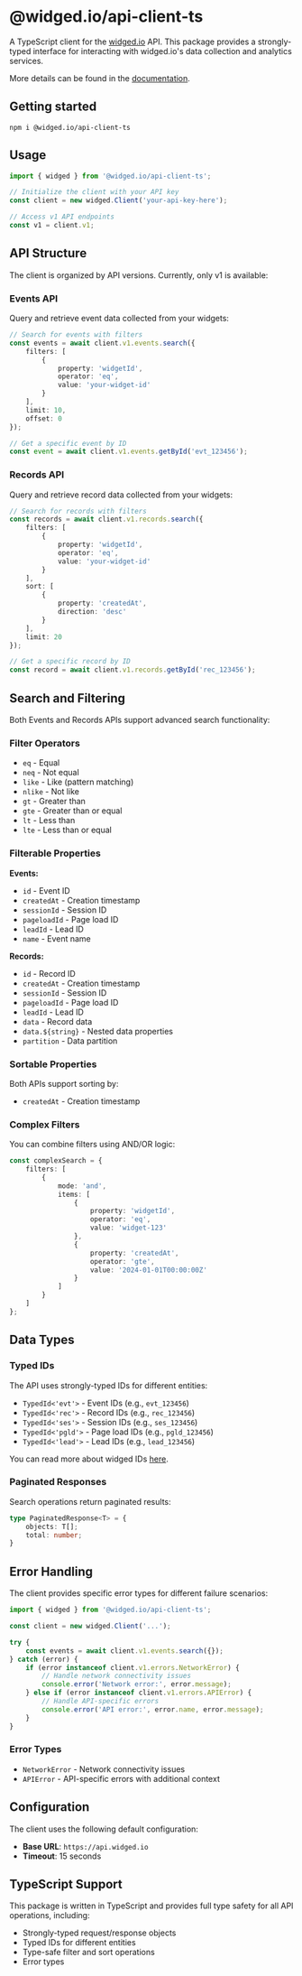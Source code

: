 # @widged.io/api-client-ts

A TypeScript client for the [widged.io](https://widged.io/) API. This package provides a strongly-typed interface for interacting with widged.io's data collection and analytics services.

More details can be found in the [documentation](https://docs.widged.io/api).

## Getting started

```console
npm i @widged.io/api-client-ts
```

## Usage

```typescript
import { widged } from '@widged.io/api-client-ts';

// Initialize the client with your API key
const client = new widged.Client('your-api-key-here');

// Access v1 API endpoints
const v1 = client.v1;
```

## API Structure

The client is organized by API versions. Currently, only v1 is available:

### Events API

Query and retrieve event data collected from your widgets:

```typescript
// Search for events with filters
const events = await client.v1.events.search({
    filters: [
        {
            property: 'widgetId',
            operator: 'eq',
            value: 'your-widget-id'
        }
    ],
    limit: 10,
    offset: 0
});

// Get a specific event by ID
const event = await client.v1.events.getById('evt_123456');
```

### Records API

Query and retrieve record data collected from your widgets:

```typescript
// Search for records with filters
const records = await client.v1.records.search({
    filters: [
        {
            property: 'widgetId',
            operator: 'eq',
            value: 'your-widget-id'
        }
    ],
    sort: [
        {
            property: 'createdAt',
            direction: 'desc'
        }
    ],
    limit: 20
});

// Get a specific record by ID
const record = await client.v1.records.getById('rec_123456');
```

## Search and Filtering

Both Events and Records APIs support advanced search functionality:

### Filter Operators

- `eq` - Equal
- `neq` - Not equal
- `like` - Like (pattern matching)
- `nlike` - Not like
- `gt` - Greater than
- `gte` - Greater than or equal
- `lt` - Less than
- `lte` - Less than or equal

### Filterable Properties

**Events:**
- `id` - Event ID
- `createdAt` - Creation timestamp
- `sessionId` - Session ID
- `pageloadId` - Page load ID
- `leadId` - Lead ID
- `name` - Event name

**Records:**
- `id` - Record ID
- `createdAt` - Creation timestamp
- `sessionId` - Session ID
- `pageloadId` - Page load ID
- `leadId` - Lead ID
- `data` - Record data
- `data.${string}` - Nested data properties
- `partition` - Data partition

### Sortable Properties

Both APIs support sorting by:
- `createdAt` - Creation timestamp

### Complex Filters

You can combine filters using AND/OR logic:

```typescript
const complexSearch = {
    filters: [
        {
            mode: 'and',
            items: [
                {
                    property: 'widgetId',
                    operator: 'eq',
                    value: 'widget-123'
                },
                {
                    property: 'createdAt',
                    operator: 'gte',
                    value: '2024-01-01T00:00:00Z'
                }
            ]
        }
    ]
};
```

## Data Types

### Typed IDs

The API uses strongly-typed IDs for different entities:

- `TypedId<'evt'>` - Event IDs (e.g., `evt_123456`)
- `TypedId<'rec'>` - Record IDs (e.g., `rec_123456`)
- `TypedId<'ses'>` - Session IDs (e.g., `ses_123456`)
- `TypedId<'pgld'>` - Page load IDs (e.g., `pgld_123456`)
- `TypedId<'lead'>` - Lead IDs (e.g., `lead_123456`)

You can read more about widged IDs [here](https://docs.widged.io/ids).

### Paginated Responses

Search operations return paginated results:

```typescript
type PaginatedResponse<T> = {
    objects: T[];
    total: number;
}
```

## Error Handling

The client provides specific error types for different failure scenarios:

```typescript
import { widged } from '@widged.io/api-client-ts';

const client = new widged.Client('...');

try {
    const events = await client.v1.events.search({});
} catch (error) {
    if (error instanceof client.v1.errors.NetworkError) {
        // Handle network connectivity issues
        console.error('Network error:', error.message);
    } else if (error instanceof client.v1.errors.APIError) {
        // Handle API-specific errors
        console.error('API error:', error.name, error.message);
    }
}
```

### Error Types

- `NetworkError` - Network connectivity issues
- `APIError` - API-specific errors with additional context

## Configuration

The client uses the following default configuration:

- **Base URL**: `https://api.widged.io`
- **Timeout**: 15 seconds

## TypeScript Support

This package is written in TypeScript and provides full type safety for all API operations, including:

- Strongly-typed request/response objects
- Typed IDs for different entities
- Type-safe filter and sort operations
- Error types
